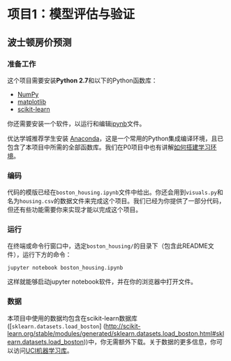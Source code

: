 # 项目1：模型评估与验证
## 波士顿房价预测

### 准备工作

这个项目需要安装**Python 2.7**和以下的Python函数库：

- [NumPy](http://www.numpy.org/)
- [matplotlib](http://matplotlib.org/)
- [scikit-learn](http://scikit-learn.org/stable/)

你还需要安装一个软件，以运行和编辑[ipynb](http://jupyter.org/)文件。

优达学城推荐学生安装 [Anaconda](https://www.continuum.io/downloads)，这是一个常用的Python集成编译环境，且已包含了本项目中所需的全部函数库。我们在P0项目中也有讲解[如何搭建学习环境](https://github.com/udacity/machine-learning/blob/master/projects_cn/titanic_survival_exploration/README.md)。

### 编码

代码的模版已经在`boston_housing.ipynb`文件中给出。你还会用到`visuals.py`和名为`housing.csv`的数据文件来完成这个项目。我们已经为你提供了一部分代码，但还有些功能需要你来实现才能以完成这个项目。

### 运行

在终端或命令行窗口中，选定`boston_housing/`的目录下（包含此README文件），运行下方的命令：

```jupyter notebook boston_housing.ipynb```

这样就能够启动jupyter notebook软件，并在你的浏览器中打开文件。

### 数据


本项目中使用的数据均包含在scikit-learn数据库([`sklearn.datasets.load_boston`] (http://scikit-learn.org/stable/modules/generated/sklearn.datasets.load_boston.html#sklearn.datasets.load_boston))中，你无需额外下载。关于数据的更多信息，你可以访问[UCI机器学习库](https://archive.ics.uci.edu/ml/datasets/Housing)。